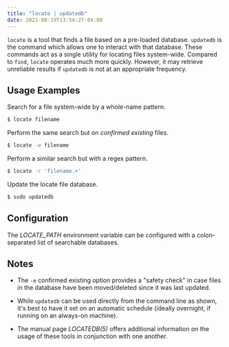 ```yaml
---
title: "locate | updatedb"
date: 2021-08-19T13:54:27-04:00
---
```


`locate` is a tool that finds a file based on a pre-loaded database. `updatedb`
is the command which allows one to interact with that database. These commands
act as a single utility for locating files system-wide. Compared to `find`,
`locate` operates much more quickly. However, it may retrieve unreliable results
if `updatedb` is not at an appropriate frequency.

## Usage Examples

Search for a file system-wide by a whole-name pattern.

```bash
$ locate filename
```

Perform the same search but on _confirmed existing_ files.

```bash
$ locate -e filename
```

Perform a similar search but with a regex pattern.

```bash
$ locate -r 'filename.+'
```

Update the locate file database.

```bash
$ sudo updatedb
```

## Configuration

The _LOCATE_PATH_ environment variable can be configured with a colon-separated
list of searchable databases.

## Notes

- The `-e` confirmed existing option provides a "safety check" in case files in
  the database have been moved/deleted since it was last updated.

- While `updatedb` can be used directly from the command line as shown, it's
  best to have it set on an automatic schedule (ideally overnight, if running on
  an always-on machine).

- The manual page _LOCATEDB(5)_ offers additional information on the usage of
  these tools in conjunction with one another.
